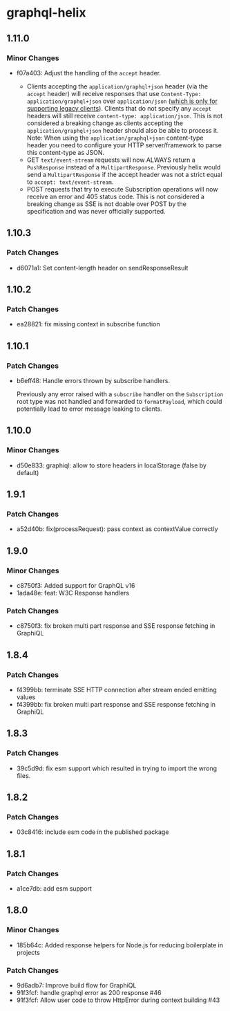 # graphql-helix

## 1.11.0

### Minor Changes

- f07a403: Adjust the handling of the `accept` header.

  - Clients accepting the `application/graphql+json` header (via the `accept` header) will receive responses that use `Content-Type: application/graphql+json` over `application/json` ([which is only for supporting legacy clients](https://github.com/graphql/graphql-over-http/blob/main/spec/GraphQLOverHTTP.md#content-types)).
    Clients that do not specify any `accept` headers will still receive `content-type: application/json`. This is not considered a breaking change as clients accepting the `application/graphql+json` header should also be able to process it.
    Note: When using the `application/graphql+json` content-type header you need to configure your HTTP server/framework to parse this content-type as JSON.
  - GET `text/event-stream` requests will now ALWAYS return a `PushResponse` instead of a `MultipartResponse`. Previously helix would send a `MultipartResponse` if the accept header was not a strict equal to `accept: text/event-stream`.
  - POST requests that try to execute Subscription operations will now receive an error and 405 status code. This is not considered a breaking change as SSE is not doable over POST by the specification and was never officially supported.

## 1.10.3

### Patch Changes

- d6071a1: Set content-length header on sendResponseResult

## 1.10.2

### Patch Changes

- ea28821: fix missing context in subscribe function

## 1.10.1

### Patch Changes

- b6eff48: Handle errors thrown by subscribe handlers.

  Previously any error raised with a `subscribe` handler on the `Subscription` root type was not handled and forwarded to `formatPayload`, which could potentially lead to error message leaking to clients.

## 1.10.0

### Minor Changes

- d50e833: graphiql: allow to store headers in localStorage (false by default)

## 1.9.1

### Patch Changes

- a52d40b: fix(processRequest): pass context as contextValue correctly

## 1.9.0

### Minor Changes

- c8750f3: Added support for GraphQL v16
- 1ada48e: feat: W3C Response handlers

### Patch Changes

- c8750f3: fix broken multi part response and SSE response fetching in GraphiQL

## 1.8.4

### Patch Changes

- f4399bb: terminate SSE HTTP connection after stream ended emitting values
- f4399bb: fix broken multi part response and SSE response fetching in GraphiQL

## 1.8.3

### Patch Changes

- 39c5d9d: fix esm support which resulted in trying to import the wrong files.

## 1.8.2

### Patch Changes

- 03c8416: include esm code in the published package

## 1.8.1

### Patch Changes

- a1ce7db: add esm support

## 1.8.0

### Minor Changes

- 185b64c: Added response helpers for Node.js for reducing boilerplate in projects

### Patch Changes

- 9d6adb7: Improve build flow for GraphiQL
- 91f3fcf: handle graphql error as 200 response #46
- 91f3fcf: Allow user code to throw HttpError during context building #43
